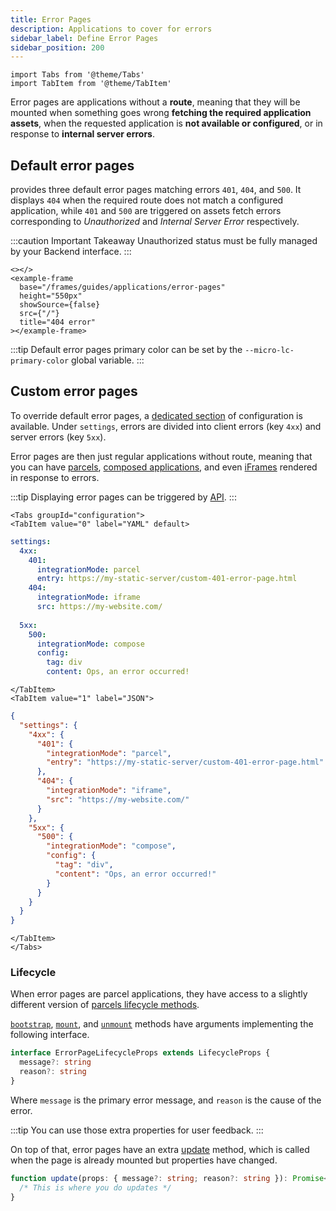 ```yaml
---
title: Error Pages
description: Applications to cover for errors
sidebar_label: Define Error Pages
sidebar_position: 200
---
```


```mdx-code-block
import Tabs from '@theme/Tabs'
import TabItem from '@theme/TabItem'
```

Error pages are applications without a **route**, meaning that they will be mounted when something goes wrong **fetching 
the required application assets**, when the requested application is **not available or configured**, or in response to
**internal server errors**.

## Default error pages

<micro-lc></micro-lc> provides three default error pages matching errors `401`, `404`, and `500`. It displays `404` when
the required route does not match a configured application, while `401` and `500` are triggered on assets fetch errors
corresponding to _Unauthorized_ and _Internal Server Error_ respectively.

:::caution Important Takeaway
Unauthorized status must be fully managed by your Backend interface.
:::

```mdx-code-block
<></>
<example-frame
  base="/frames/guides/applications/error-pages"
  height="550px"
  showSource={false}
  src={"/"}
  title="404 error"
></example-frame>
```

:::tip
Default error pages primary color can be set by the `--micro-lc-primary-color` global variable.
:::

## Custom error pages

To override default error pages, a [dedicated section](../../../api/micro-lc-web-component.md#settings) of 
<micro-lc></micro-lc> configuration is available. Under `settings`, errors are divided into client errors (key `4xx`) 
and server errors (key `5xx`). 

Error pages are then just regular applications without route, meaning that you can have [parcels](./parcels.md),
[composed applications](./compose.md), and even [iFrames](./iframes.md) rendered in response to errors.

:::tip
Displaying error pages can be triggered by [<micro-lc></micro-lc> API](../../../api/micro-lc-api/routing.md#gotoerrorpage).
:::

```mdx-code-block 
<Tabs groupId="configuration">
<TabItem value="0" label="YAML" default>
```
```yaml title="micro-lc.config.yaml"
settings:
  4xx:
    401:
      integrationMode: parcel
      entry: https://my-static-server/custom-401-error-page.html
    404:
      integrationMode: iframe
      src: https://my-website.com/
  
  5xx:
    500:
      integrationMode: compose
      config:
        tag: div
        content: Ops, an error occurred!
```
```mdx-code-block
</TabItem>
<TabItem value="1" label="JSON">
```
```json title="micro-lc.config.json"
{
  "settings": {
    "4xx": {
      "401": {
        "integrationMode": "parcel",
        "entry": "https://my-static-server/custom-401-error-page.html"
      },
      "404": {
        "integrationMode": "iframe",
        "src": "https://my-website.com/"
      }
    },
    "5xx": {
      "500": {
        "integrationMode": "compose",
        "config": {
          "tag": "div",
          "content": "Ops, an error occurred!"
        }
      }
    }
  }
}
```
```mdx-code-block
</TabItem>
</Tabs>
```

### Lifecycle

When error pages are parcel applications, they have access to a slightly different version of 
[parcels lifecycle methods](parcels.md#lifecycle-methods).

[`bootstrap`](parcels.md#bootstrap), [`mount`](parcels.md#mount), and [`unmount`](parcels.md#unmount) methods
have arguments implementing the following interface.

```typescript
interface ErrorPageLifecycleProps extends LifecycleProps {
  message?: string
  reason?: string
}
```

Where `message` is the primary error message, and `reason` is the cause of the error.

:::tip
You can use those extra properties for user feedback.
:::

On top of that, error pages have an extra [update](parcels.md#update) method, which is called when the page is already
mounted but properties have changed.

```typescript
function update(props: { message?: string; reason?: string }): Promise<null> {
  /* This is where you do updates */
}
```
